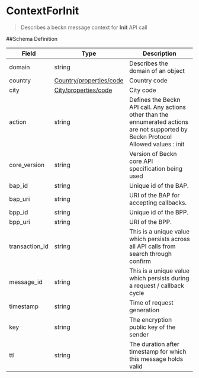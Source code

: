 # ContextForInit

> Describes a beckn message context for **Init** API call

##Schema Definition

| **Field**      | **Type**                                                                     | **Description**                                                                                                                            |
| -------------- | ---------------------------------------------------------------------------- | ------------------------------------------------------------------------------------------------------------------------------------------ |
| domain         | string                                                                       | Describes the domain of an object                                                                                                          |
| country        | [Country/properties/code](/reference/0.9.3/core/schema-reference/country) | Country code                                                                                                                               |
| city           | [City/properties/code](/reference/0.9.3/core/schema-reference/city)       | City code                                                                                                                                  |
| action         | string                                                                       | Defines the Beckn API call. Any actions other than the ennumerated actions are not supported by Beckn Protocol <br/> Allowed values : init |
| core_version   | string                                                                       | Version of Beckn core API specification being used                                                                                         |
| bap_id         | string                                                                       | Unique id of the BAP.                                                                                                                      |
| bap_uri        | string                                                                       | URI of the BAP for accepting callbacks.                                                                                                    |
| bpp_id         | string                                                                       | Unique id of the BPP.                                                                                                                      |
| bpp_uri        | string                                                                       | URI of the BPP.                                                                                                                            |
| transaction_id | string                                                                       | This is a unique value which persists across all API calls from search through confirm                                                     |
| message_id     | string                                                                       | This is a unique value which persists during a request / callback cycle                                                                    |
| timestamp      | string                                                                       | Time of request generation                                                                                                                 |
| key            | string                                                                       | The encryption public key of the sender                                                                                                    |
| ttl            | string                                                                       | The duration after timestamp for which this message holds valid                                                                            |
